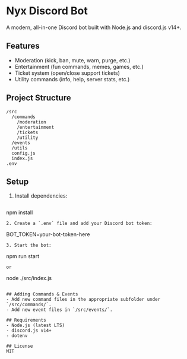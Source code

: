 # Nyx Discord Bot

A modern, all-in-one Discord bot built with Node.js and discord.js v14+.

## Features
- Moderation (kick, ban, mute, warn, purge, etc.)
- Entertainment (fun commands, memes, games, etc.)
- Ticket system (open/close support tickets)
- Utility commands (info, help, server stats, etc.)

## Project Structure
```
/src
  /commands
    /moderation
    /entertainment
    /tickets
    /utility
  /events
  /utils
  config.js
  index.js
.env
```

## Setup
1. Install dependencies:
   ```
npm install
   ```
2. Create a `.env` file and add your Discord bot token:
   ```
BOT_TOKEN=your-bot-token-here
   ```
3. Start the bot:
   ```
npm run start
   ```
   or
   ```
node ./src/index.js
   ```

## Adding Commands & Events
- Add new command files in the appropriate subfolder under `/src/commands/`.
- Add new event files in `/src/events/`.

## Requirements
- Node.js (latest LTS)
- discord.js v14+
- dotenv

## License
MIT
